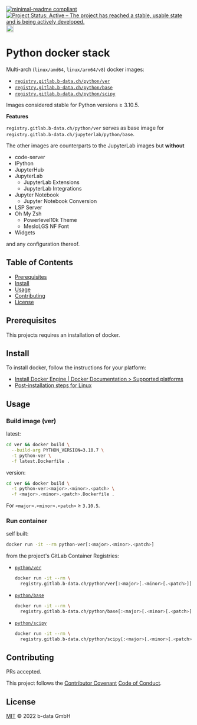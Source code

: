 [![minimal-readme compliant](https://img.shields.io/badge/readme%20style-minimal-brightgreen.svg)](https://github.com/RichardLitt/standard-readme/blob/master/example-readmes/minimal-readme.md) [![Project Status: Active – The project has reached a stable, usable state and is being actively developed.](https://www.repostatus.org/badges/latest/active.svg)](https://www.repostatus.org/#active) <a href="https://liberapay.com/benz0li/donate"><img src="https://liberapay.com/assets/widgets/donate.svg" alt="Donate using Liberapay" height="20"></a>

# Python docker stack

Multi-arch (`linux/amd64`, `linux/arm64/v8`) docker images:

*  [`registry.gitlab.b-data.ch/python/ver`](https://gitlab.b-data.ch/python/ver/container_registry)
*  [`registry.gitlab.b-data.ch/python/base`](https://gitlab.b-data.ch/python/base/container_registry)
*  [`registry.gitlab.b-data.ch/python/scipy`](https://gitlab.b-data.ch/python/scipy/container_registry)

Images considered stable for Python versions ≥ 3.10.5.

**Features**

`registry.gitlab.b-data.ch/python/ver` serves as base image for
`registry.gitlab.b-data.ch/jupyterlab/python/base`.

The other images are counterparts to the JupyterLab images but **without**

*  code-server
*  IPython
*  JupyterHub
*  JupyterLab
    *  JupyterLab Extensions
    *  JupyterLab Integrations
*  Jupyter Notebook
    *  Jupyter Notebook Conversion
*  LSP Server
*  Oh My Zsh
    *  Powerlevel10k Theme
    *  MesloLGS NF Font
*  Widgets

and any configuration thereof.

## Table of Contents

*  [Prerequisites](#prerequisites)
*  [Install](#install)
*  [Usage](#usage)
*  [Contributing](#contributing)
*  [License](#license)

## Prerequisites

This projects requires an installation of docker.

## Install

To install docker, follow the instructions for your platform:

*  [Install Docker Engine | Docker Documentation > Supported platforms](https://docs.docker.com/engine/install/#supported-platforms)
*  [Post-installation steps for Linux](https://docs.docker.com/engine/install/linux-postinstall/)

## Usage

### Build image (ver)

latest:

```bash
cd ver && docker build \
  --build-arg PYTHON_VERSION=3.10.7 \
  -t python-ver \
  -f latest.Dockerfile .
```

version:

```bash
cd ver && docker build \
  -t python-ver:<major>.<minor>.<patch> \
  -f <major>.<minor>.<patch>.Dockerfile .
```

For `<major>.<minor>.<patch>` ≥ `3.10.5`.

### Run container

self built:

```bash
docker run -it --rm python-ver[:<major>.<minor>.<patch>]
```

from the project's GitLab Container Registries:

*  [`python/ver`](https://gitlab.b-data.ch/python/ver/container_registry)  
    ```bash
    docker run -it --rm \
      registry.gitlab.b-data.ch/python/ver[:<major>[.<minor>[.<patch>]]]
    ```
*  [`python/base`](https://gitlab.b-data.ch/python/base/container_registry)  
    ```bash
    docker run -it --rm \
      registry.gitlab.b-data.ch/python/base[:<major>[.<minor>[.<patch>]]]
    ```
*  [`python/scipy`](https://gitlab.b-data.ch/python/scipy/container_registry)
    ```bash
    docker run -it --rm \
      registry.gitlab.b-data.ch/python/scipy[:<major>[.<minor>[.<patch>]]]
    ```

## Contributing

PRs accepted.

This project follows the
[Contributor Covenant](https://www.contributor-covenant.org)
[Code of Conduct](CODE_OF_CONDUCT.md).

## License

[MIT](LICENSE) © 2022 b-data GmbH
